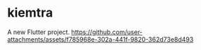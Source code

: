 # kiemtra

A new Flutter project.
https://github.com/user-attachments/assets/f785968e-302a-441f-9820-362d73e8d493
